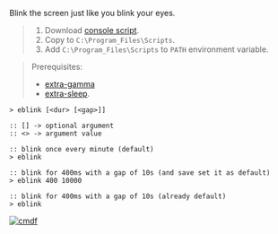 Blink the screen just like you blink your eyes.
> 1. Download [console script](https://github.com/cmdf/extra-blink/releases/download/1.0.0/eblink.cmd).
> 2. Copy to `C:\Program_Files\Scripts`.
> 3. Add `C:\Program_Files\Scripts` to `PATH` environment variable.

> Prerequisites:
> - [extra-gamma](https://github.com/winp/extra-gamma)
> - [extra-sleep](https://github.com/winp/extra-sleep).


```batch
> eblink [<dur> [<gap>]]

:: [] -> optional argument
:: <> -> argument value
```

```batch
:: blink once every minute (default)
> eblink

:: blink for 400ms with a gap of 10s (and save set it as default)
> eblink 400 10000

:: blink for 400ms with a gap of 10s (already default)
> eblink
```


[![cmdf](https://i.imgur.com/x76l8oG.jpg)](https://cmdf.github.io)
